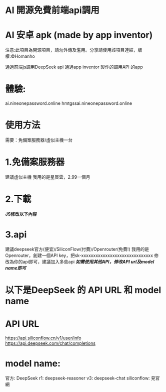 # AI 開源免費前端api調用
# AI 安卓 apk (made by app inventor)

注意:此項目為開源項目，請勿外傳及濫用。分享請使用該項目連結，版權:©️Homanho

通過前端js調用DeepSeek api
通過app inventor 製作的調用API 的app

# 體驗:
ai.nineonepassword.online
hmtgssai.nineonepassword.online

# 使用方法
需要：免備案服務器/虛似主機一台

# 1.免備案服務器
建議虛似主機
我用的是星辰雲，2.99一個月

# 2.下載

**JS修改以下內容**

# 3.api
建議deepseek官方(便宜)/SiliconFlow(付費)/Openrouter(免費!)
我用的是Openrouter，創建一個API key，把sk-xxxxxxxxxxxxxxxxxxxxxxxxxxxxxx 修改為你的api即可，建議加入多些api
***如需使用其他API，修改API url及model name即可***

# 以下是DeepSeek 的 API URL 和 model name
# API URL
https://api.siliconflow.cn/v1/user/info
https://api.deepseek.com/chat/completions

# model name:
官方:
DeepSeek r1: deepseek-reasoner
v3: deepseek-chat
siliconflow:
見官網
